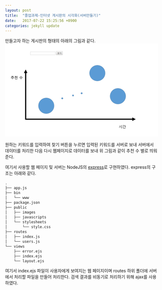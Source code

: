 ```yaml
---
layout: post
title:  "졸업과제-인터넷 게시판의 시각화(서버만들기)"
date:   2017-07-22 15:25:56 +0900
categories: jekyll update
---
```


만들고자 하는 게시판의 형태의 아래의 그림과 같다.
![BulletinBoard](./_image/BB.PNG)

원하는 키워드를 입력하여 찾기 버튼을 누르면 입력된 키워드를 서버로 보내 서버에서 데이터를 처리한 다음 다시 웹페이지로 데이터를 보내 위 그림과 같이 추천 수 별로 띄워준다.

여기서 사용할 웹 페이지 및 서버는 NodeJS의 [express][express]로 구현하였다.
express의 구조는 아래와 같다.

```
.
├── app.js
├── bin
│   └── www
├── package.json
├── public
│   ├── images
│   ├── javascripts
│   └── stylesheets
│       └── style.css
├── routes
│   ├── index.js
│   └── users.js
└── views
    ├── error.ejs
    ├── index.ejs
    └── layout.ejs

```
여기서 index.ejs 파일이 사용자에게 보여지는 웹 페이지이며 routes 하위 폴더에 서버에서 처리할 파일을 만들어 처리한다.
검색 결과를 비동기로 처리하기 위해 ajax를 사용하였다.



[express]: http://expressjs.com/